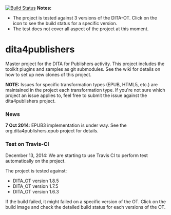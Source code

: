 [![Build Status](https://travis-ci.org/dita4publishers/dita4publishers.svg?branch=master)](https://travis-ci.org/dita4publishers/dita4publishers)
**Notes:** 
* The project is tested against 3 versions of the DITA-OT. Click on the icon to see the build status for a specific version.
* The test does not cover all aspect of the project at this moment.

dita4publishers
===============

Master project for the DITA for Publishers activity. This project includes the toolkit plugins and samples as git submodules.
See the wiki for details on how to set up new clones of this project.

**NOTE:** Issues for specific transformation types (EPUB, HTML5, etc.) are maintained in the project each transformation type. If you're not sure which project an issue applies to, feel free to submit the issue against the dita4publishers project.

### News

**7 Oct 2014**: EPUB3 implementation is under way. See the org.dita4publishers.epub project for details.

### Test on Travis-CI

December 13, 2014: We are starting to use Travis CI to perform test automatically on the project.

The project is tested against:
* DITA_OT version 1.8.5
* DITA_OT version 1.7.5
* DITA_OT version 1.6.3

If the build failed, it might failed on a specific version of the OT. Click on the build image and check the detailed build status for each versions of the OT.

